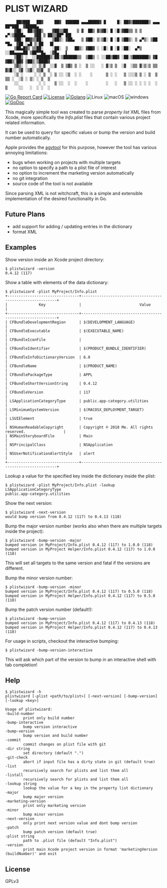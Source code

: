 # PLIST WIZARD

         ██▓███   ██▓     ██▓  ██████ ▄▄▄█████▓ █     █░ ██▓▒███████▒ ▄▄▄       ██▀███  ▓█████▄
        ▓██░  ██▒▓██▒    ▓██▒▒██    ▒ ▓  ██▒ ▓▒▓█░ █ ░█░▓██▒▒ ▒ ▒ ▄▀░▒████▄    ▓██ ▒ ██▒▒██▀ ██▌
        ▓██░ ██▓▒▒██░    ▒██▒░ ▓██▄   ▒ ▓██░ ▒░▒█░ █ ░█ ▒██▒░ ▒ ▄▀▒░ ▒██  ▀█▄  ▓██ ░▄█ ▒░██   █▌
        ▒██▄█▓▒ ▒▒██░    ░██░  ▒   ██▒░ ▓██▓ ░ ░█░ █ ░█ ░██░  ▄▀▒   ░░██▄▄▄▄██ ▒██▀▀█▄  ░▓█▄   ▌
        ▒██▒ ░  ░░██████▒░██░▒██████▒▒  ▒██▒ ░ ░░██▒██▓ ░██░▒███████▒ ▓█   ▓██▒░██▓ ▒██▒░▒████▓
        ▒▓▒░ ░  ░░ ▒░▓  ░░▓  ▒ ▒▓▒ ▒ ░  ▒ ░░   ░ ▓░▒ ▒  ░▓  ░▒▒ ▓░▒░▒ ▒▒   ▓▒█░░ ▒▓ ░▒▓░ ▒▒▓  ▒
        ░▒ ░     ░ ░ ▒  ░ ▒ ░░ ░▒  ░ ░    ░      ▒ ░ ░   ▒ ░░░▒ ▒ ░ ▒  ▒   ▒▒ ░  ░▒ ░ ▒░ ░ ▒  ▒
        ░░         ░ ░    ▒ ░░  ░  ░    ░        ░   ░   ▒ ░░ ░ ░ ░ ░  ░   ▒     ░░   ░  ░ ░  ░

[![Go Report Card](https://goreportcard.com/badge/github.com/dreadl0ck/plistwizard)](https://goreportcard.com/report/github.com/dreadl0ck/plistwizard)
[![License](https://img.shields.io/badge/License-GPLv3-blue.svg)](https://raw.githubusercontent.com/dreadl0ck/plistwizard/master/docs/LICENSE)
[![Golang](https://img.shields.io/badge/Go-1.11-blue.svg)](https://golang.org)
![Linux](https://img.shields.io/badge/Supports-Linux-green.svg)
![macOS](https://img.shields.io/badge/Supports-macOS-green.svg)
![windows](https://img.shields.io/badge/Supports-windows-green.svg)
[![GoDoc](https://img.shields.io/badge/godoc-reference-blue.svg)](https://godoc.org/github.com/dreadl0ck/plistwizard)

This magically simple tool was created to parse *property list* XML files from Xcode,
more specifically the *Info.plist* files that contain various project related information.

It can be used to query for specific values or bump the version and build number automatically.

Apple provides the [agvtool](http://www.manpagez.com/man/1/agvtool/) for this purpose, however the tool has various annoying limitations:

- bugs when working on projects with multiple targets
- no option to specify a path to a plist file of interest
- no option to increment the marketing version automatically
- no git integration
- source code of the tool is not available

Since parsing XML is not witchcraft, this is a simple and extensible implementation of the desired functionality in Go.

## Future Plans

- add support for adding / updating entries in the dictionary
- format XML

## Examples

Show version inside an Xcode project directory:

    $ plistwizard -version
    0.4.12 (117)

Show a table with elements of the data dictionary:

    $ plistwizard -plist MyProject/Info.plist
    +--------------------------------+-----------------------------------------------------------+
    |              Key               |                          Value                            |
    +--------------------------------+-----------------------------------------------------------+
    | CFBundleDevelopmentRegion      | $(DEVELOPMENT_LANGUAGE)                                   |
    | CFBundleExecutable             | $(EXECUTABLE_NAME)                                        |
    | CFBundleIconFile               |                                                           |
    | CFBundleIdentifier             | $(PRODUCT_BUNDLE_IDENTIFIER)                              |
    | CFBundleInfoDictionaryVersion  | 6.0                                                       |
    | CFBundleName                   | $(PRODUCT_NAME)                                           |
    | CFBundlePackageType            | APPL                                                      |
    | CFBundleShortVersionString     | 0.4.12                                                    |
    | CFBundleVersion                | 117                                                       |
    | LSApplicationCategoryType      | public.app-category.utilities                             |
    | LSMinimumSystemVersion         | $(MACOSX_DEPLOYMENT_TARGET)                               |
    | LSUIElement                    | true                                                      |
    | NSHumanReadableCopyright       | Copyright © 2018 Me. All rights reserved.                 |
    | NSMainStoryboardFile           | Main                                                      |
    | NSPrincipalClass               | NSApplication                                             |
    | NSUserNotificationAlertStyle   | alert                                                     |
    +--------------------------------+-----------------------------------------------------------+

Lookup a value for the specified key inside the dictionary inside the plist:

    $ plistwizard -plist MyProject/Info.plist -lookup LSApplicationCategoryType
    public.app-category.utilities

Show the next version:

    $ plistwizard -next-version
    would bump version from 0.4.12 (117) to 0.4.13 (118)

Bump the major version number (works also when there are multiple targets inside the project):

    $ plistwizard -bump-version -major
    bumped version in MyProject/Info.plist 0.4.12 (117) to 1.0.0 (118)
    bumped version in MyProject Helper/Info.plist 0.4.12 (117) to 1.0.0 (118)

This will set all targets to the same version and fatal if the versions are different.

Bump the minor version number:

    $ plistwizard -bump-version -minor
    bumped version in MyProject/Info.plist 0.4.12 (117) to 0.5.0 (118)
    bumped version in MyProject Helper/Info.plist 0.4.12 (117) to 0.5.0 (118)

Bump the patch version number (default!):

    $ plistwizard -bump-version
    bumped version in MyProject/Info.plist 0.4.12 (117) to 0.4.13 (118)
    bumped version in MyProject Helper/Info.plist 0.4.12 (117) to 0.4.13 (118)

For usage in scripts, checkout the interactive bumping:

    $ plistwizard -bump-version-interactive

This will ask which part of the version to bump in an interactive shell with tab completion!

## Help

    $ plistwizard -h
    plistwizard [-plist <path/to/plist>] [-next-version] [-bump-version] [-lookup <key>]
    
    Usage of plistwizard:
    -build-number
            print only build number
    -bump-interactive
            bump version interactive
    -bump-version
            bump version and build number
    -commit
            commit changes on plist file with git
    -dir string
            set directory (default ".")
    -git-check
            abort if input file has a dirty state in git (default true)
    -list
            recursively search for plists and list them all
    -listall
            recursively search for plists and list them all
    -lookup string
            lookup the value for a key in the property list dictionary
    -major
            bump major version
    -marketing-version
            print only marketing version
    -minor
            bump minor version
    -next-version
            only print next version value and dont bump version
    -patch
            bump patch version (default true)
    -plist string
            path to .plist file (default "Info.plist")
    -version
            print main Xcode project version in format 'marketingVersion (buildNumber)' and exit

## License

GPLv3